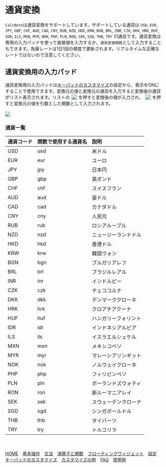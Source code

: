 # 通貨変換
`CalcNote`は通貨変換をサポートしています。サポートしている通貨は `USD`, `EUR`, `JPY`, `GBP`, `CHF`, `AUD`, `CAD`, `CNY`, `RUB`, `NZD`, `HKD`, `KRW`, `BGN`, `BRL`, `INR`, `CZK`, `DKK`, `HRK`, `HUF`, `IDR`, `ILS`, `MXN`, `MYR`, `NOK`, `PHP`, `PLN`, `RON`, `SEK`, `SGD`, `THB`, `TRY` 31通貨です。通貨変換は専用の入力パッドを使って直接値を入力するか、`通貨変換関数`として入力することもできます。為替レートは1日1回の頻度で更新されます。リアルタイムな正確なレートではないので注意してください。

## 通貨変換用の入力パッド
通貨変換用の入力パッドは[キーパッドのカスタマイズ](customizing_keypad.md)の設定から、表示をONにすることで使用できます。変換元の値と変換元の通貨を入力すると変換後の通貨がリスト表示されます。リストの <img src="https://raw.githubusercontent.com/burton999dev/CalcNoteHelp/master/images/all/ic_paste_value_black_24dp.png" width="20px" align="top"> を押すと変換後の値が入力され、 <img src="https://raw.githubusercontent.com/burton999dev/CalcNoteHelp/master/images/all/ic_paste_function_black_24dp.png" width="20px" align="top"> を押すと変換元の値を引数とした関数として入力されます。
<br/>
<br/>
<img src="https://raw.githubusercontent.com/burton999dev/CalcNoteHelp/master/images/ja/currency_converter.png">

### 通貨一覧
|通貨コード|関数で使用する通貨名|説明|
|:-----------|:------------|:------------|
USD|usd|米ドル
EUR|eur|ユーロ
JPY|jpy|日本円
GBP|gbp|英ポンド
CHF|chf|スイスフラン
AUD|aud|豪ドル
CAD|cad|カナダドル
CNY|cny|人民元
RUB|rub|ロシアルーブル
NZD|nzd|ニュージーランドドル
HKD|hkd|香港ドル
KRW|krw|韓国ウォン
BGN|bgn|ブルガリアレフ
BRL|brl|ブラジルレアル
INR|inr|インドルピー
CZK|czk|チェココルナ
DKK|dkk|デンマーククローネ
HRK|hrk|クロアチアクーナ
HUF|huf|ハンガリーフォリント
IDR|idr|インドネシアルピア
ILS|ils|イスラエルシュケル
MXN|mxn|メキシコペソ
MYR|myr|マレーシアリンギット
NOK|nok|ノルウェイクローネ
PHP|php|フィリピンペソ
PLN|pln|ポーランドズウォティ
RON|ron|新ルーマニアレイ
SEK|sek|スウェーデンクローナ
SGD|sgd|シンガポールドル
THB|thb|タイバーツ
TRY|try|トルコリラ

<br><br>
[HOME](index.md)　[基本操作](how2use.md)　[文法](http://burton999dev.github.io/CalcNoteHelp/grammar_ja.html)　[演算子と関数](operator_and_function.md)　[フローティングウィジェット](floating_widget.md)　[設定](settings.md)　[キーパッドのカスタマイズ](customizing_keypad.md)　[カスタマイズの例](example4theme.md)　[FAQ](faq.md)　[使用例](http://android.ascii.jp/2016/02/29/893463)  


